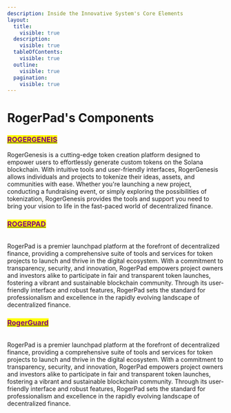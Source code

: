 ```yaml
---
description: Inside the Innovative System's Core Elements
layout:
  title:
    visible: true
  description:
    visible: true
  tableOfContents:
    visible: true
  outline:
    visible: true
  pagination:
    visible: true
---
```


# RogerPad's Components

### [<mark style="color:purple;">ROGERGENEIS</mark>](rogergenesis/)

RogerGenesis is a cutting-edge token creation platform designed to empower users to effortlessly generate custom tokens on the Solana blockchain. With intuitive tools and user-friendly interfaces, RogerGenesis allows individuals and projects to tokenize their ideas, assets, and communities with ease. Whether you're launching a new project, conducting a fundraising event, or simply exploring the possibilities of tokenization, RogerGenesis provides the tools and support you need to bring your vision to life in the fast-paced world of decentralized finance.

&#x20;

### [<mark style="color:purple;">ROGERPAD</mark>](rogerpad.md)

\
RogerPad is a premier launchpad platform at the forefront of decentralized finance, providing a comprehensive suite of tools and services for token projects to launch and thrive in the digital ecosystem. With a commitment to transparency, security, and innovation, RogerPad empowers project owners and investors alike to participate in fair and transparent token launches, fostering a vibrant and sustainable blockchain community. Through its user-friendly interface and robust features, RogerPad sets the standard for professionalism and excellence in the rapidly evolving landscape of decentralized finance.

&#x20;

### [<mark style="color:purple;">RogerGuard</mark>](roger-guard.md)

\
RogerPad is a premier launchpad platform at the forefront of decentralized finance, providing a comprehensive suite of tools and services for token projects to launch and thrive in the digital ecosystem. With a commitment to transparency, security, and innovation, RogerPad empowers project owners and investors alike to participate in fair and transparent token launches, fostering a vibrant and sustainable blockchain community. Through its user-friendly interface and robust features, RogerPad sets the standard for professionalism and excellence in the rapidly evolving landscape of decentralized finance.

